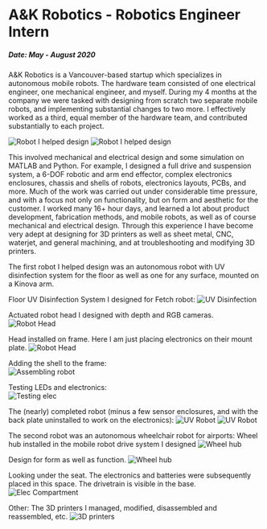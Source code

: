 # A&K Robotics - Robotics Engineer Intern
##### Date: May - August 2020

A&K Robotics is a Vancouver-based startup which specializes in autonomous mobile robots. The hardware team consisted of one electrical engineer, one mechanical engineer, and myself. During my 4 months at the company we were tasked with designing from scratch two separate mobile robots, and implementing substantial changes to two more. I effectively worked as a third, equal member of the hardware team, and contributed substantially to each project.  

![Robot I helped design](/images/ak10.jpg)
![Robot I helped design](/images/ak11.jpg)

This involved mechanical and electrical design and some simulation on MATLAB and Python. For example, I designed a full drive and suspension system, a 6-DOF robotic and arm end effector, complex electronics enclosures, chassis and shells of robots, electronics layouts, PCBs, and more. Much of the work was carried out under considerable time pressure, and with a focus not only on functionality, but on form and aesthetic for the customer. I worked many 16+ hour days, and learned a lot about product development, fabrication methods, and mobile robots, as well as of course mechanical and electrical design. Through this experience I have become very adept at designing for 3D printers as well as sheet metal, CNC, waterjet, and general machining, and at troubleshooting and modifying 3D printers.

The first robot I helped design was an autonomous robot with UV disinfection system for the floor as well as one for any surface, mounted on a Kinova arm.

Floor UV Disinfection System I designed for Fetch robot:
![UV Disinfection](/images/ak0.jpg)

Actuated robot head I designed with depth and RGB cameras.
![Robot Head](/images/ak5.jpeg)

Head installed on frame. Here I am just placing electronics on their mount plate.
![Robot Head](/images/ak6.jpeg)

Adding the shell to the frame:  
![Assembling robot](/images/ak7.jpg)

Testing LEDs and electronics:  
![Testing elec](/images/ak9.jpg)

The (nearly) completed robot (minus a few sensor enclosures, and with the back plate uninstalled to work on the electronics):
![UV Robot](/images/ak8.jpg)
![UV Robot](/images/ak10.jpg)

The second robot was an autonomous wheelchair robot for airports:
Wheel hub installed in the mobile robot drive system I designed
![Wheel hub](/images/ak1.jpg)

Design for form as well as function.
![Wheel hub](/images/ak2.jpg)

Looking under the seat. The electronics and batteries were subsequently placed in this space. The drivetrain is visible in the base.  
![Elec Compartment](/images/ak4.jpeg)

Other:
The 3D printers I managed, modified, disassembled and reassembled, etc.
![3D printers](/images/ak3.jpg)
